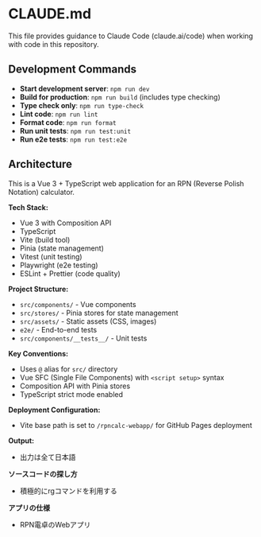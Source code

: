 # CLAUDE.md

This file provides guidance to Claude Code (claude.ai/code) when working with code in this repository.

## Development Commands

- **Start development server**: `npm run dev`
- **Build for production**: `npm run build` (includes type checking)
- **Type check only**: `npm run type-check`
- **Lint code**: `npm run lint`
- **Format code**: `npm run format`
- **Run unit tests**: `npm run test:unit`
- **Run e2e tests**: `npm run test:e2e`

## Architecture

This is a Vue 3 + TypeScript web application for an RPN (Reverse Polish Notation) calculator.

**Tech Stack:**

- Vue 3 with Composition API
- TypeScript
- Vite (build tool)
- Pinia (state management)
- Vitest (unit testing)
- Playwright (e2e testing)
- ESLint + Prettier (code quality)

**Project Structure:**

- `src/components/` - Vue components
- `src/stores/` - Pinia stores for state management
- `src/assets/` - Static assets (CSS, images)
- `e2e/` - End-to-end tests
- `src/components/__tests__/` - Unit tests

**Key Conventions:**

- Uses `@` alias for `src/` directory
- Vue SFC (Single File Components) with `<script setup>` syntax
- Composition API with Pinia stores
- TypeScript strict mode enabled

**Deployment Configuration:**

- Vite base path is set to `/rpncalc-webapp/` for GitHub Pages deployment

**Output:**

- 出力は全て日本語

**ソースコードの探し方**

- 積極的にrgコマンドを利用する

**アプリの仕様**

- RPN電卓のWebアプリ
